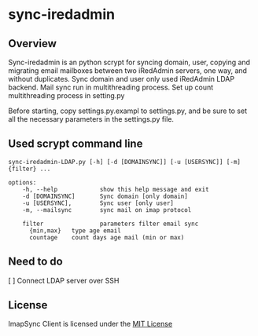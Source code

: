 # sync-iredadmin 

## Overview

Sync-iredadmin is an python scrypt for syncing domain, user, copying and migrating email
mailboxes between two iRedAdmin servers, one way, and without duplicates.
Sync domain and user only used iRedAdmin LDAP backend.
Mail sync run in multithreading process. Set up count multithreading process in setting.py

Before starting, copy settings.py.exampl to settings.py, and be sure to set all the necessary 
parameters in the settings.py file.

## Used scrypt command line
 
    sync-iredadmin-LDAP.py [-h] [-d [DOMAINSYNC]] [-u [USERSYNC]] [-m] {filter} ...

    options: 
        -h, --help            show this help message and exit
        -d [DOMAINSYNC]       Sync domain [only domain]
        -u [USERSYNC],        Sync user [only user]
        -m, --mailsync        sync mail on imap protocol

        filter                parameters filter email sync
          {min,max}   type age email
          countage    count days age mail (min or max)     

## Need to do

[ ] Connect LDAP server over SSH

## License

ImapSync Client is licensed under the [MIT License](LICENSE)